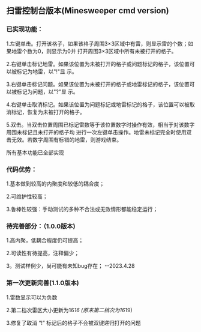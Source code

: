 ## 扫雷控制台版本(Minesweeper cmd version)

### 已实现功能：

1.左键单击。打开该格子，如果该格子周围3×3区域中有雷，则显示雷的个数；如果地雷个数为0，则显示为0并
打开周围3×3区域中所有未被打开的格子。

2.右键单击标记地雷。如果该位置为未被打开的格子或问题标记的格子，该位置可以被标记为地雷，以"!"显
示。

3.右键单击标记问题。如果该位置为未被打开的格子或地雷标记的格子，该位置可以被标记为问题，以"?"显
示。

4.右键单击取消标记。如果该位置为问题标记或地雷标记的格子，该位置可以被取消标记，恢复为未被打开的格子。

5.双击。当双击位置周围已标记雷数等于该位置数字时操作有效，相当于对该数字周围未标记且未打开的格子均
进行一次左键单击操作。地雷未标记完全时使用双击无效。若数字周围有标错的地雷，则游戏结束。

所有基本功能已全部实现

### 代码优势：

1.基本做到较高的内聚度和较低的耦合度；

2.可维护性较高；

3.鲁棒性较强：手动测试的多种不合法或无效情形都能稳定运行；

### 待完善部分：（1.0.0版本)

1.高内聚，低耦合程度仍可提高；

2.可读性有待提高，注释偏少；

3。测试样例少，尚可能有未知bug存在；
 --2023.4.28

### 第一次更新完善(1.1.0版本)

1.雷数显示可以为负数

2.第二档次雷区大小更新为16*16 (原来第二档次为16*19)

3.修复了取消 “!” 标记后的格子不会被双键递归打开的问题
